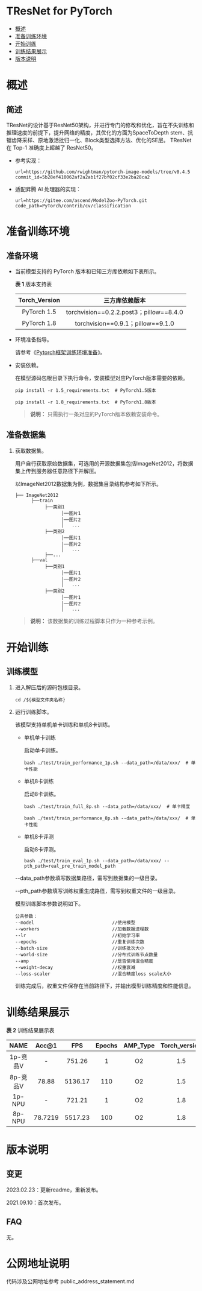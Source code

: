 # TResNet for PyTorch


-   [概述](#概述)
-   [准备训练环境](#准备训练环境)
-   [开始训练](#开始训练)
-   [训练结果展示](#训练结果展示)
-   [版本说明](#版本说明)


# 概述

## 简述

TResNet的设计基于ResNet50架构，并进行专门的修改和优化，旨在不失训练和推理速度的前提下，提升网络的精度，其优化的方面为SpaceToDepth stem、抗锯齿降采样、原地激活批归一化、Block类型选择方法、优化的SE层。 TResNet 在 Top-1 准确度上超越了 ResNet50。

- 参考实现：

    ```
    url=https://github.com/rwightman/pytorch-image-models/tree/v0.4.5 
    commit_id=5b28ef410062af2a2ab1f27bf02cf33e2ba28ca2
    ```

- 适配昇腾 AI 处理器的实现：

    ```
    url=https://gitee.com/ascend/ModelZoo-PyTorch.git
    code_path=PyTorch/contrib/cv/classification 
    ```


# 准备训练环境

## 准备环境

- 当前模型支持的 PyTorch 版本和已知三方库依赖如下表所示。

  **表 1**  版本支持表

  | Torch_Version      | 三方库依赖版本                                 |
  | :--------: | :----------------------------------------------------------: |
  | PyTorch 1.5 | torchvision==0.2.2.post3；pillow==8.4.0 |
  | PyTorch 1.8 | torchvision==0.9.1；pillow==9.1.0 |
  
- 环境准备指导。

  请参考《[Pytorch框架训练环境准备](https://www.hiascend.com/document/detail/zh/ModelZoo/pytorchframework/ptes)》。
  
- 安装依赖。

  在模型源码包根目录下执行命令，安装模型对应PyTorch版本需要的依赖。
  ```
  pip install -r 1.5_requirements.txt  # PyTorch1.5版本
  
  pip install -r 1.8_requirements.txt  # PyTorch1.8版本
  ```
  > **说明：** 
  >只需执行一条对应的PyTorch版本依赖安装命令。


## 准备数据集

1. 获取数据集。

   用户自行获取原始数据集，可选用的开源数据集包括ImageNet2012，将数据集上传到服务器任意路径下并解压。

   以ImageNet2012数据集为例，数据集目录结构参考如下所示。

   ```
   ├── ImageNet2012
         ├──train
              ├──类别1
                    │──图片1
                    │──图片2
                    │   ...       
              ├──类别2
                    │──图片1
                    │──图片2
                    │   ...   
              ├──...                     
         ├──val  
              ├──类别1
                    │──图片1
                    │──图片2
                    │   ...       
              ├──类别2
                    │──图片1
                    │──图片2
                    │   ...              
   ```

   > **说明：** 
   >该数据集的训练过程脚本只作为一种参考示例。

# 开始训练

## 训练模型

1. 进入解压后的源码包根目录。

    ```
    cd /${模型文件夹名称}
    ```

2. 运行训练脚本。

    该模型支持单机单卡训练和单机8卡训练。

   - 单机单卡训练

     启动单卡训练。

     ```
     bash ./test/train_performance_1p.sh --data_path=/data/xxx/  # 单卡性能
     ```

   - 单机8卡训练

     启动8卡训练。

     ```
     bash ./test/train_full_8p.sh --data_path=/data/xxx/  # 单卡精度
     
     bash ./test/train_performance_8p.sh --data_path=/data/xxx/  # 单卡性能
     ```

   - 单机8卡评测

     启动8卡评测。

     ```
     bash ./test/train_eval_1p.sh --data_path=/data/xxx/ --pth_path=real_pre_train_model_path
     ```

   --data_path参数填写数据集路径，需写到数据集的一级目录。
   
   --pth_path参数填写训练权重生成路径，需写到权重文件的一级目录。
   
   模型训练脚本参数说明如下。

   ```
   公共参数：
   --model                             //使用模型  
   --workers                           //加载数据进程数
   --lr                                //初始学习率
   --epochs                            //重复训练次数
   --batch-size                        //训练批次大小
   --world-size                        //分布式训练节点数量
   --amp                               //是否使用混合精度
   --weight-decay                      //权重衰减
   --loss-scaler                       //混合精度loss scale大小
   ```
   
    训练完成后，权重文件保存在当前路径下，并输出模型训练精度和性能信息。


# 训练结果展示

**表 2**  训练结果展示表

| NAME    | Acc@1 |  FPS | Epochs | AMP_Type | Torch_version |
| :-----: |:---: | :--: | :----: | :-----: | :------:|
| 1p-竞品V | -     |751.26 | 1      |       O2 | 1.5 |
| 8p-竞品V | 78.88 |5136.17 | 110 |       O2 | 1.5 |
| 1p-NPU  | -     |721.21| 1      |       O2 | 1.8 |
| 8p-NPU  |78.7219|5517.23 | 100  |       O2 | 1.8 |

# 版本说明

## 变更

2023.02.23：更新readme，重新发布。

2021.09.10：首次发布。


## FAQ

无。

# 公网地址说明

代码涉及公网地址参考 public_address_statement.md
